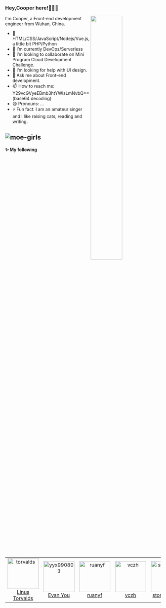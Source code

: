 ### Hey,Cooper here!👨🏻‍💻

[<img align="right" width="45%" src="https://github-readme-stats.vercel.app/api?username=cooper1x&show_icons=true">](https://github-readme-stats.vercel.app/api?username=cooper1x&show_icons=true)
I'm Cooper, a Front-end development engineer from Wuhan, China.
- 🔭 HTML/CSS/JavaScript/Nodejs/Vue.js,a little bit PHP/Python
- 🌱 I’m currently DevOps/Serverless
- 👯 I’m looking to collaborate on Mini Program Cloud Development Challenge.
- 🤔 I’m looking for help with UI design.
- 💬 Ask me about Front-end development.
- 📫 How to reach me: Y29vcGVyeEBmb3htYWlsLmNvbQ==(base64 decoding)
- 😄 Pronouns: ...
- ⚡ Fun fact: I am an amateur singer and I like raising cats, reading and writing.

![moe-girls](https://count.getloli.com/get/@cooper1x?theme=rule34)
---

#### :sparkles: My following

<!--START_SECTION:top-followers-->
<table>
  <tr>
    <td align="center">
      <a href="https://github.com/torvalds">
        <img src="https://avatars.githubusercontent.com/u/1024025" width="100px;" alt="torvalds"/>
      </a>
      <br />
      <a href="https://github.com/torvalds">Linus Torvalds</a>
    </td>
    <td align="center">
      <a href="https://github.com/yyx990803">
        <img src="https://avatars.githubusercontent.com/u/499550?s=460&u=de41ec9325e8a92e281b96a1514a0fd1cd81ad4a" width="100px;" alt="yyx990803"/>
      </a>
      <br />
      <a href="https://github.com/yyx990803">Evan You</a>
    </td>
    <td align="center">
      <a href="https://github.com/ruanyf">
        <img src="https://avatars.githubusercontent.com/u/905434" width="100px;" alt="ruanyf"/>
      </a>
      <br />
      <a href="https://github.com/ruanyf">ruanyf</a>
    </td>
    <td align="center">
      <a href="https://github.com/vczh">
        <img src="https://avatars.githubusercontent.com/u/773569" width="100px;" alt="vczh"/>
      </a>
      <br />
      <a href="https://github.com/vczh">vczh</a>
    </td>
    <td align="center">
      <a href="https://github.com/stormzhang">
        <img src="https://avatars.githubusercontent.com/u/2267900" width="100px;" alt="stormzhang"/>
      </a>
      <br />
      <a href="https://github.com/stormzhang">stormzhang</a>
    </td>
    <td align="center">
      <a href="https://github.com/justjavac">
        <img src="https://avatars.githubusercontent.com/u/359395" width="100px;" alt="justjavac"/>
      </a>
      <br />
      <a href="https://github.com/justjavac">迷渡</a>
    </td>
    <td align="center">
      <a href="https://github.com/mqyqingfeng">
        <img src="https://avatars.githubusercontent.com/u/11458263" width="100px;" alt="mqyqingfeng"/>
      </a>
      <br />
      <a href="https://github.com/2014CAIS01">mqyqingfeng</a>
    </td>
  </tr>
</table>
<!--END_SECTION:top-followers-->

<!--
注释
![PV](https://visitor-badge.glitch.me/badge?page_id=cooper1x.readme)
-->
